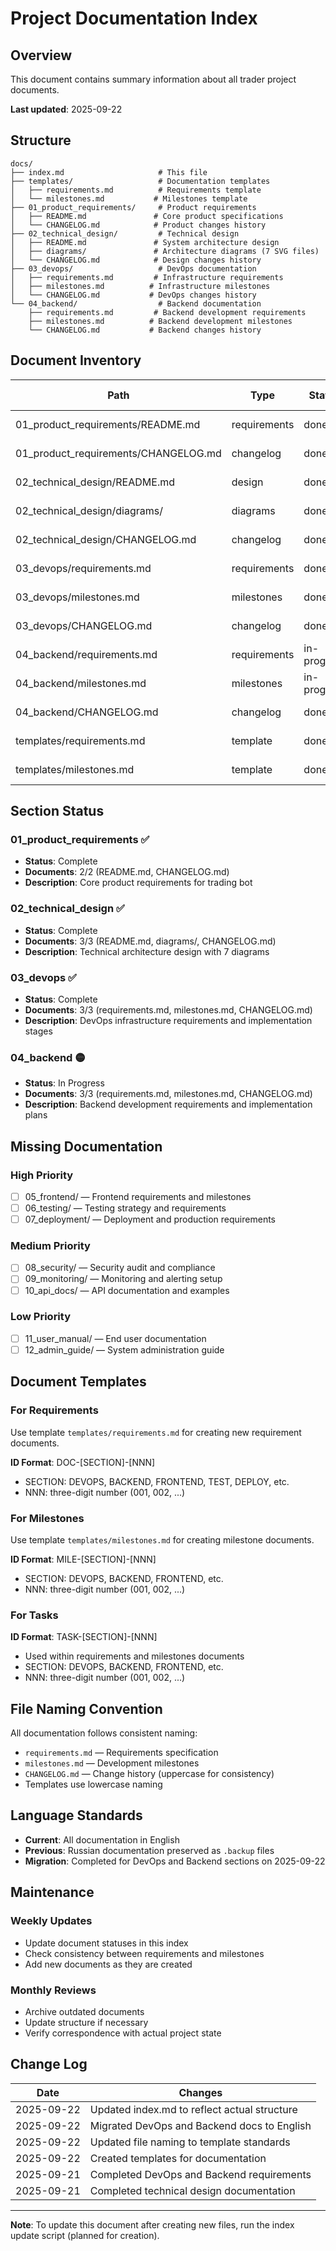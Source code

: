 # Project Documentation Index

## Overview

This document contains summary information about all trader project documents.

**Last updated**: 2025-09-22

## Structure

```
docs/
├── index.md                     # This file
├── templates/                   # Documentation templates
│   ├── requirements.md          # Requirements template
│   └── milestones.md           # Milestones template
├── 01_product_requirements/     # Product requirements
│   ├── README.md               # Core product specifications
│   └── CHANGELOG.md            # Product changes history
├── 02_technical_design/         # Technical design
│   ├── README.md               # System architecture design
│   ├── diagrams/               # Architecture diagrams (7 SVG files)
│   └── CHANGELOG.md            # Design changes history
├── 03_devops/                   # DevOps documentation
│   ├── requirements.md         # Infrastructure requirements
│   ├── milestones.md          # Infrastructure milestones
│   └── CHANGELOG.md           # DevOps changes history
└── 04_backend/                  # Backend documentation
    ├── requirements.md         # Backend development requirements
    ├── milestones.md          # Backend development milestones
    └── CHANGELOG.md           # Backend changes history
```

## Document Inventory

| Path                              | Type         | Status      | Last updated |
|-----------------------------------|--------------|-------------|--------------|
| 01_product_requirements/README.md | requirements | done        | 2025-09-21   |
| 01_product_requirements/CHANGELOG.md | changelog | done        | 2025-09-21   |
| 02_technical_design/README.md     | design       | done        | 2025-09-21   |
| 02_technical_design/diagrams/     | diagrams     | done        | 2025-09-21   |
| 02_technical_design/CHANGELOG.md  | changelog    | done        | 2025-09-21   |
| 03_devops/requirements.md         | requirements | done        | 2025-09-22   |
| 03_devops/milestones.md          | milestones   | done        | 2025-09-22   |
| 03_devops/CHANGELOG.md           | changelog    | done        | 2025-09-22   |
| 04_backend/requirements.md        | requirements | in-progress | 2025-09-22   |
| 04_backend/milestones.md         | milestones   | in-progress | 2025-09-22   |
| 04_backend/CHANGELOG.md          | changelog    | done        | 2025-09-22   |
| templates/requirements.md         | template     | done        | 2025-09-22   |
| templates/milestones.md           | template     | done        | 2025-09-22   |

## Section Status

### 01_product_requirements ✅
- **Status**: Complete
- **Documents**: 2/2 (README.md, CHANGELOG.md)
- **Description**: Core product requirements for trading bot

### 02_technical_design ✅
- **Status**: Complete  
- **Documents**: 3/3 (README.md, diagrams/, CHANGELOG.md)
- **Description**: Technical architecture design with 7 diagrams

### 03_devops ✅
- **Status**: Complete
- **Documents**: 3/3 (requirements.md, milestones.md, CHANGELOG.md)
- **Description**: DevOps infrastructure requirements and implementation stages

### 04_backend 🟡
- **Status**: In Progress
- **Documents**: 3/3 (requirements.md, milestones.md, CHANGELOG.md)
- **Description**: Backend development requirements and implementation plans

## Missing Documentation

### High Priority
- [ ] 05_frontend/ — Frontend requirements and milestones
- [ ] 06_testing/ — Testing strategy and requirements
- [ ] 07_deployment/ — Deployment and production requirements

### Medium Priority
- [ ] 08_security/ — Security audit and compliance
- [ ] 09_monitoring/ — Monitoring and alerting setup
- [ ] 10_api_docs/ — API documentation and examples

### Low Priority
- [ ] 11_user_manual/ — End user documentation
- [ ] 12_admin_guide/ — System administration guide

## Document Templates

### For Requirements
Use template `templates/requirements.md` for creating new requirement documents.

**ID Format**: DOC-[SECTION]-[NNN]
- SECTION: DEVOPS, BACKEND, FRONTEND, TEST, DEPLOY, etc.
- NNN: three-digit number (001, 002, ...)

### For Milestones  
Use template `templates/milestones.md` for creating milestone documents.

**ID Format**: MILE-[SECTION]-[NNN]
- SECTION: DEVOPS, BACKEND, FRONTEND, etc.
- NNN: three-digit number (001, 002, ...)

### For Tasks
**ID Format**: TASK-[SECTION]-[NNN]
- Used within requirements and milestones documents
- SECTION: DEVOPS, BACKEND, FRONTEND, etc.
- NNN: three-digit number (001, 002, ...)

## File Naming Convention

All documentation follows consistent naming:
- `requirements.md` — Requirements specification
- `milestones.md` — Development milestones
- `CHANGELOG.md` — Change history (uppercase for consistency)
- Templates use lowercase naming

## Language Standards

- **Current**: All documentation in English
- **Previous**: Russian documentation preserved as `.backup` files
- **Migration**: Completed for DevOps and Backend sections on 2025-09-22

## Maintenance

### Weekly Updates
- Update document statuses in this index
- Check consistency between requirements and milestones
- Add new documents as they are created

### Monthly Reviews
- Archive outdated documents
- Update structure if necessary
- Verify correspondence with actual project state

## Change Log

| Date       | Changes                                    |
|------------|-------------------------------------------|
| 2025-09-22 | Updated index.md to reflect actual structure |
| 2025-09-22 | Migrated DevOps and Backend docs to English |
| 2025-09-22 | Updated file naming to template standards |
| 2025-09-22 | Created templates for documentation        |
| 2025-09-21 | Completed DevOps and Backend requirements  |
| 2025-09-21 | Completed technical design documentation   |

---

**Note**: To update this document after creating new files, run the index update script (planned for creation).

